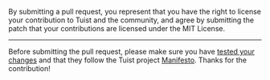 By submitting a pull request, you represent that you have the right to license
your contribution to Tuist and the community, and agree by submitting the patch
that your contributions are licensed under the MIT License.

---

Before submitting the pull request, please make sure you have [tested your
changes](https://docs.tuist.io/contributors/testing-strategy/)
and that they follow the Tuist project [Manifesto](https://docs.tuist.io/contributors/manifesto/).
Thanks for the contribution!
